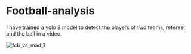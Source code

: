 # Football-analysis
I have trained a yolo 8 model to detect the players of two teams, referee, and the ball in a video. 


![fcb_vs_mad_1](https://github.com/user-attachments/assets/ed9880e6-1ef7-4619-bcc9-893042edf9d7)
